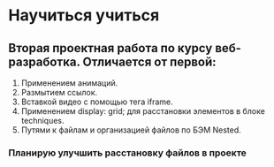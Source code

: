 # Научиться учиться

## Вторая проектная работа по курсу веб-разработка. Отличается от первой:
1. Применением анимаций.
2. Размытием ссылок.
3. Вставкой видео с помощью тега iframe.
4. Применением display: grid; для расстановки элементов в блоке techniques. 
5. Путями к файлам и организацией файлов по БЭМ Nested.

### Планирую улучшить расстановку файлов в проекте